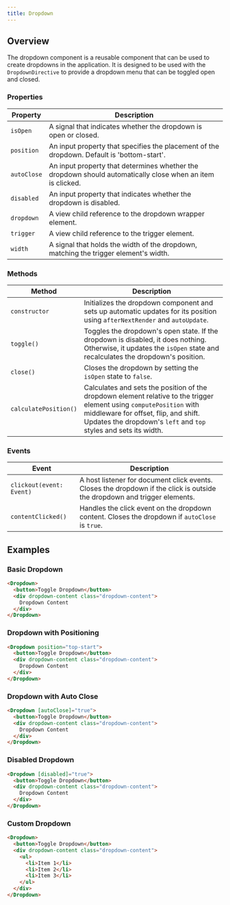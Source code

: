 ```yaml
---
title: Dropdown
---
```


## Overview

The dropdown component is a reusable component that can be used to create dropdowns in the application. It is designed to be used with the `DropdownDirective` to provide a dropdown menu that can be toggled open and closed.


### Properties

| Property     | Description                                                                 |
|--------------|-----------------------------------------------------------------------------|
| `isOpen`     | A signal that indicates whether the dropdown is open or closed.             |
| `position`   | An input property that specifies the placement of the dropdown. Default is 'bottom-start'. |
| `autoClose`  | An input property that determines whether the dropdown should automatically close when an item is clicked. |
| `disabled`   | An input property that indicates whether the dropdown is disabled.          |
| `dropdown`   | A view child reference to the dropdown wrapper element.                     |
| `trigger`    | A view child reference to the trigger element.                              |
| `width`      | A signal that holds the width of the dropdown, matching the trigger element's width. |

### Methods

| Method                | Description                                                                 |
|-----------------------|-----------------------------------------------------------------------------|
| `constructor`         | Initializes the dropdown component and sets up automatic updates for its position using `afterNextRender` and `autoUpdate`. |
| `toggle()`            | Toggles the dropdown's open state. If the dropdown is disabled, it does nothing. Otherwise, it updates the `isOpen` state and recalculates the dropdown's position. |
| `close()`             | Closes the dropdown by setting the `isOpen` state to `false`.               |
| `calculatePosition()` | Calculates and sets the position of the dropdown element relative to the trigger element using `computePosition` with middleware for offset, flip, and shift. Updates the dropdown's `left` and `top` styles and sets its width. |

### Events

| Event                 | Description                                                                 |
|-----------------------|-----------------------------------------------------------------------------|
| `clickout(event: Event)` | A host listener for document click events. Closes the dropdown if the click is outside the dropdown and trigger elements. |
| `contentClicked()`    | Handles the click event on the dropdown content. Closes the dropdown if `autoClose` is `true`. |

## Examples


### Basic Dropdown

```html
<Dropdown>
  <button>Toggle Dropdown</button>
  <div dropdown-content class="dropdown-content">
    Dropdown Content
  </div>
</Dropdown>  
```

### Dropdown with Positioning

```html
<Dropdown position="top-start">
  <button>Toggle Dropdown</button>
  <div dropdown-content class="dropdown-content">
    Dropdown Content
  </div>
</Dropdown>
```

### Dropdown with Auto Close

```html
<Dropdown [autoClose]="true">
  <button>Toggle Dropdown</button>
  <div dropdown-content class="dropdown-content">
    Dropdown Content
  </div>
</Dropdown>
```

### Disabled Dropdown

```html
<Dropdown [disabled]="true">
  <button>Toggle Dropdown</button>
  <div dropdown-content class="dropdown-content">
    Dropdown Content
  </div>
</Dropdown>
```

### Custom Dropdown

```html
<Dropdown>
  <button>Toggle Dropdown</button>
  <div dropdown-content class="dropdown-content">
    <ul>
      <li>Item 1</li>
      <li>Item 2</li>
      <li>Item 3</li>
    </ul>
  </div>
</Dropdown>
```
